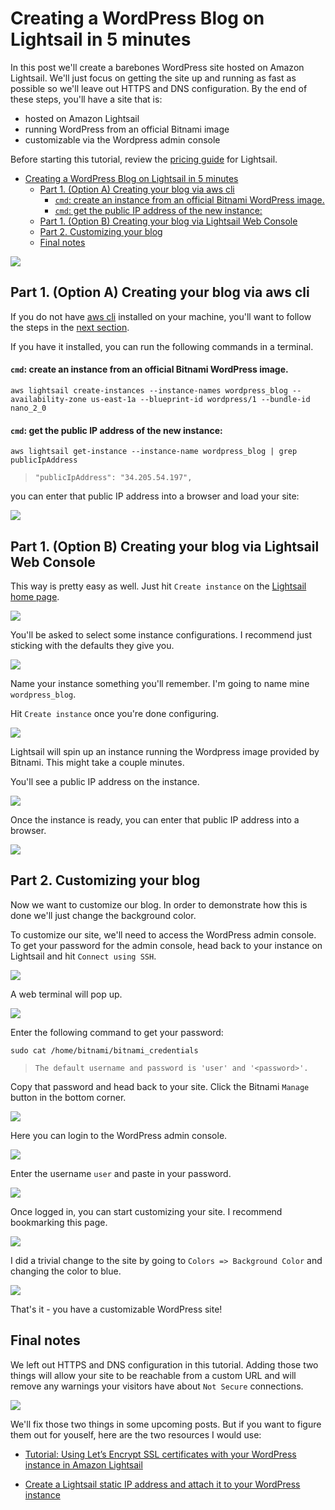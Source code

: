 # Creating a WordPress Blog on Lightsail in 5 minutes

In this post we'll create a barebones WordPress site hosted on Amazon Lightsail. We'll just focus on getting the site up and running as fast as possible so we'll leave out HTTPS and DNS configuration. By the end of these steps, you'll have a site that is:

- hosted on Amazon Lightsail
- running WordPress from an official Bitnami image
- customizable via the Wordpress admin console

Before starting this tutorial, review the [pricing guide](https://aws.amazon.com/lightsail/pricing/) for Lightsail. 

- [Creating a WordPress Blog on Lightsail in 5 minutes](#creating-a-wordpress-blog-on-lightsail-in-5-minutes)
  - [Part 1. (Option A) Creating your blog via aws cli](#part-1-option-a-creating-your-blog-via-aws-cli)
      - [`cmd`: create an instance from an official Bitnami WordPress image.](#cmd-create-an-instance-from-an-official-bitnami-wordpress-image)
      - [`cmd`: get the public IP address of the new instance:](#cmd-get-the-public-ip-address-of-the-new-instance)
  - [Part 1. (Option B) Creating your blog via Lightsail Web Console](#part-1-option-b-creating-your-blog-via-lightsail-web-console)
  - [Part 2. Customizing your blog](#part-2-customizing-your-blog)
  - [Final notes](#final-notes)


![](2020-06-28-14-02-38.png)

## Part 1. (Option A) Creating your blog via aws cli 

If you do not have [aws cli](https://aws.amazon.com/cli/) installed on your machine, you'll want to follow the steps in the [next section](#part-1-option-b-creating-your-blog-via-lightsail-web-console). 

If you have it installed, you can run the following commands in a terminal. 

#### `cmd`: create an instance from an official Bitnami WordPress image. 

```
aws lightsail create-instances --instance-names wordpress_blog --availability-zone us-east-1a --blueprint-id wordpress/1 --bundle-id nano_2_0
```

#### `cmd`: get the public IP address of the new instance:


```
aws lightsail get-instance --instance-name wordpress_blog | grep publicIpAddress
```


> `"publicIpAddress": "34.205.54.197",`

you can enter that public IP address into a browser and load your site:

![](figs/2020-06-28-10-55-55.png)

## Part 1. (Option B) Creating your blog via Lightsail Web Console 

This way is pretty easy as well. Just hit `Create instance` on the [Lightsail home page](https://lightsail.aws.amazon.com/ls/webapp/home/instances).

![](figs/2020-06-28-12-43-47.png)

You'll be asked to select some instance configurations. I recommend just sticking with the defaults they give you. 

![](figs/2020-06-28-12-50-37.png)

Name your instance something you'll remember. I'm going to name mine `wordpress_blog`.

Hit `Create instance` once you're done configuring. 

![](figs/2020-06-28-12-50-49.png)

Lightsail will spin up an instance running the Wordpress image provided by Bitnami. This might take a couple minutes.

You'll see a public IP address on the instance. 

![](figs/2020-06-28-12-51-00.png)

Once the instance is ready, you can enter that public IP address into a browser.

![](figs/2020-06-28-10-55-55.png)

## Part 2. Customizing your blog

Now we want to customize our blog. In order to demonstrate how this is done we'll just change the background color. 

To customize our site, we'll need to access the WordPress admin console. To get your password for the admin console, head back to your instance on Lightsail and hit `Connect using SSH`.

![](figs/2020-06-28-11-29-54.png)

A web terminal will pop up. 

![](figs/2020-06-28-11-33-31.png)

Enter the following command to get your password:

```
sudo cat /home/bitnami/bitnami_credentials
```

> `The default username and password is 'user' and '<password>'.`

Copy that password and head back to your site. Click the Bitnami `Manage` button in the bottom corner.

![](figs/2020-06-28-11-40-53.png)

Here you can login to the WordPress admin console.

![](figs/2020-06-28-11-49-44.png)

Enter the username `user` and paste in your password.

![](figs/2020-06-28-11-56-42.png)

Once logged in, you can start customizing your site. I recommend bookmarking this page.

![](figs/2020-06-28-11-56-56.png)

I did a trivial change to the site by going to `Colors => Background Color` and changing the color to blue.

![](figs/2020-06-28-11-57-07.png)

That's it - you have a customizable WordPress site! 

## Final notes

We left out HTTPS and DNS configuration in this tutorial. Adding those two things will allow your site to be reachable from a custom URL and will remove any warnings your visitors have about `Not Secure` connections.

![](figs/2020-06-28-13-37-45.png)

We'll fix those two things in some upcoming posts. But if you want to figure them out for youself, here are the two resources I would use:

- [Tutorial: Using Let’s Encrypt SSL certificates with your WordPress instance in Amazon Lightsail](https://lightsail.aws.amazon.com/ls/docs/en_us/articles/amazon-lightsail-using-lets-encrypt-certificates-with-wordpress)

- [Create a Lightsail static IP address and attach it to your WordPress instance](https://lightsail.aws.amazon.com/ls/docs/en_us/articles/amazon-lightsail-tutorial-launching-and-configuring-wordpress#tutorial-launching-and-configuring-wordpress-creating-a-lightsail-static-ip)
  

